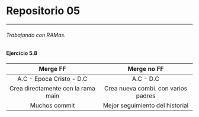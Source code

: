 # Repositorio 05
---
###### Trabajando con RAMas.

#### Ejercicio 5.8

|Merge FF | Merge no FF | 
|:----: |:----: |
| A.C - Epoca Cristo - D.C | A.C - D.C| 
| Crea directamente con la rama main | Crea nueva combi. con varios padres |
| Muchos commit | Mejor seguimiento del historial | 